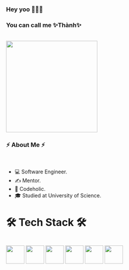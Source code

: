 ### Hey yoo 👋👋👋

<h3>You can call me ✨Thành✨</h3>
<br/>
<img src="https://user-images.githubusercontent.com/37551474/113611467-3a567d80-9657-11eb-862b-b07b4f105c6f.gif" width="250">
<h3>⚡ About Me ⚡</h3>
<br/>
<ul>
  <li>💻 Software Engineer.</li>
  <li>✍️ Mentor.</li>
  <li>💬 Codeholic.</li>
  <li>🎓 Studied at University of Science.</li>
</ul>
<h1>🛠 Tech Stack 🛠</h1>
<br/>
<div style="display: 'flex'">
  <img src="https://cdn.icon-icons.com/icons2/844/PNG/512/HTML5_icon-icons.com_67090.png" width="50">
  <img src="https://cdn.icon-icons.com/icons2/844/PNG/512/CSS3_icon-icons.com_67069.png" width="50">
  <img src="https://cdn.icon-icons.com/icons2/2108/PNG/512/javascript_icon_130900.png" width="50">
  <img src="https://user-images.githubusercontent.com/37551474/121161924-1fbaa380-c856-11eb-82ff-8bcc2249b8b4.png" width="50">
  <img src="https://cdn.icon-icons.com/icons2/2107/PNG/512/file_type_graphql_icon_130564.png" width="50">
  <img src="https://cdn.icon-icons.com/icons2/2107/PNG/512/file_type_graphql_icon_130564.png" width="50">
</div>





<!--
**DaiThanh97/DaiThanh97** is a ✨ _special_ ✨ repository because its `README.md` (this file) appears on your GitHub profile.

Here are some ideas to get you started:

- 🔭 I’m currently working on ...
- 🌱 I’m currently learning ...
- 👯 I’m looking to collaborate on ...
- 🤔 I’m looking for help with ...
- 💬 Ask me about ...
- 📫 How to reach me: ...
- 😄 Pronouns: ...
- ⚡ Fun fact: ...
-->
